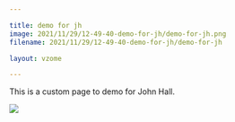 ```yaml
---

title: demo for jh
image: 2021/11/29/12-49-40-demo-for-jh/demo-for-jh.png
filename: 2021/11/29/12-49-40-demo-for-jh/demo-for-jh

layout: vzome

---
```


This is a custom page to demo for John Hall.

<vzome-viewer src="{{ site.github.url }}/{{ page.filename }}.vZome" style="width: 100%; height: 65vh;">
  <img src="{{ site.github.url }}/{{ page.filename }}.png"/>
</vzome-viewer>
